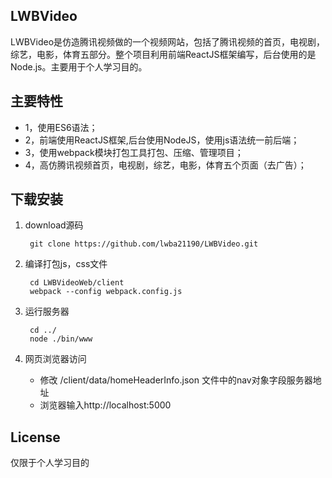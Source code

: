 ## LWBVideo ##

  LWBVideo是仿造腾讯视频做的一个视频网站，包括了腾讯视频的首页，电视剧，综艺，电影，体育五部分。整个项目利用前端ReactJS框架编写，后台使用的是Node.js。主要用于个人学习目的。
  
## 主要特性 ##
- 1，使用ES6语法；
- 2，前端使用ReactJS框架,后台使用NodeJS，使用js语法统一前后端；
- 3，使用webpack模块打包工具打包、压缩、管理项目；
- 4，高仿腾讯视频首页，电视剧，综艺，电影，体育五个页面（去广告）；

## 下载安装 ##

1. download源码

		git clone https://github.com/lwba21190/LWBVideo.git

2. 编译打包js，css文件

		cd LWBVideoWeb/client
		webpack --config webpack.config.js

3. 运行服务器

		cd ../
		node ./bin/www

4. 网页浏览器访问
	- 修改 /client/data/homeHeaderInfo.json 文件中的nav对象字段服务器地址
	- 浏览器输入http://localhost:5000
     
 
## License ##    
     
仅限于个人学习目的
